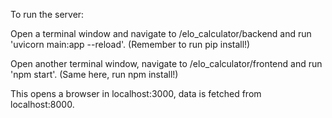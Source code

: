 To run the server:

Open a terminal window and navigate to /elo_calculator/backend and run 'uvicorn main:app --reload'. (Remember to run pip install!)

Open another terminal window, navigate to /elo_calculator/frontend and run 'npm start'. (Same here, run npm install!)

This opens a browser in localhost:3000, data is fetched from localhost:8000.
